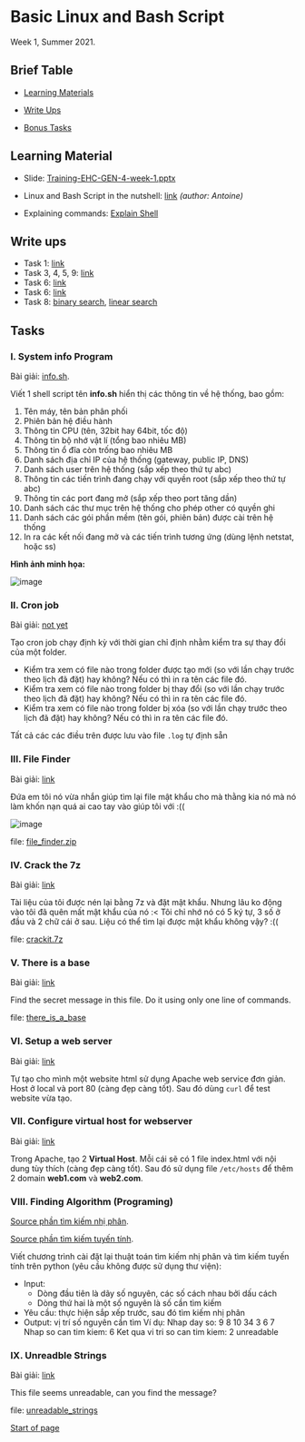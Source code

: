 # Basic Linux and Bash Script

Week 1, Summer 2021.

## Brief Table

- [Learning Materials](#learning-material)

- [Write Ups](#write-ups)

- [Bonus Tasks](#tasks)

## Learning Material

- Slide: [Training-EHC-GEN-4-week-1.pptx](https://github.com/FPTU-Ethical-Hackers-Club/Linux-and-Bash-Script/raw/main/files/material/Training-EHC-GEN-4-week-1.pptx)

- Linux and Bash Script in the nutshell: [link](https://github.com/FPTU-Ethical-Hackers-Club/Linux-and-Bash-Script/blob/main/files/material/Linux_Bash_Ref.md) *(author: Antoine)*

- Explaining commands: [Explain Shell](https://explainshell.com/)

## Write ups

- Task 1: [link](https://github.com/FPTU-Ethical-Hackers-Club/Linux-and-Bash-Script/blob/main/files/source/info.sh)
- Task 3, 4, 5, 9: [link](https://github.com/n3ddih/EHC_Training_2021/blob/main/week1/README.md)
- Task 6: [link](https://github.com/FPTU-Ethical-Hackers-Club/Linux-and-Bash-Script/blob/main/files/material/Apache_Installing.md)
- Task 6: [link](https://github.com/FPTU-Ethical-Hackers-Club/Linux-and-Bash-Script/blob/main/files/material/Virtual_Host_Conf.md)
- Task 8: [binary search](https://github.com/FPTU-Ethical-Hackers-Club/Linux-and-Bash-Script/blob/main/files/source/binary-search.py), [linear search](https://github.com/FPTU-Ethical-Hackers-Club/Linux-and-Bash-Script/blob/main/files/source/linear-search.py)

## Tasks

### I. System info Program

Bài giải: [info.sh](https://github.com/FPTU-Ethical-Hackers-Club/Linux-and-Bash-Script/blob/main/files/source/info.sh).

Viết 1 shell script tên **info.sh** hiển thị các thông tin về hệ thống, bao gồm:

1. Tên máy, tên bản phân phối
2. Phiên bản hệ điều hành
3. Thông tin CPU (tên, 32bit hay 64bit, tốc độ)
4. Thông tin bộ nhớ vật lí (tổng bao nhiêu MB)
5. Thông tin ổ đĩa còn trống bao nhiêu MB
6. Danh sách địa chỉ IP của hệ thống (gateway, public IP, DNS)
7. Danh sách user trên hệ thống (sắp xếp theo thứ tự abc)
8. Thông tin các tiến trình đang chạy với quyền root (sắp xếp theo thứ tự abc)
9. Thông tin các port đang mở (sắp xếp theo port tăng dần)
10. Danh sách các thư mục trên hệ thống cho phép other có quyền ghi
11. Danh sách các gói phần mềm (tên gói, phiên bản) được cài trên hệ thống
12. In ra các kết nối đang mở và các tiến trình tương ứng (dùng lệnh netstat, hoặc ss)

**Hình ảnh minh họa:**
  
![image](https://user-images.githubusercontent.com/80664686/124589953-c5c4f200-de84-11eb-89e2-f086d3b45a9e.png)

### II. Cron job

Bài giải: [not yet]()

Tạo cron job chạy định kỳ với thời gian chỉ định nhằm kiểm tra sự thay đổi của một folder.

- Kiểm tra xem có file nào trong folder được tạo mới (so với lần chạy trước theo lịch đã đặt) hay không? Nếu có thì in ra tên các file đó.
- Kiểm tra xem có file nào trong folder bị thay đổi (so với lần chạy trước theo lịch đã đặt) hay không? Nếu có thì in ra tên các file đó.
- Kiểm tra xem có file nào trong folder bị xóa (so với lần chạy trước theo lịch đã đặt) hay không? Nếu có thì in ra tên các file đó.

Tất cả các các điều trên được lưu vào file `.log` tự định sẵn

### III. File Finder

Bài giải: [link](https://github.com/n3ddih/EHC_Training_2021/blob/main/week1/README.md)

Đứa em tôi nó vừa nhắn giúp tìm lại file mật khẩu cho mà thằng kia nó mà nó làm khốn nạn quá ai cao tay vào giúp tôi với :((

![image](https://user-images.githubusercontent.com/80664686/123368916-e482d900-d5a6-11eb-9d04-dccebd380d09.png)

file: [file_finder.zip](https://github.com/FPTU-Ethical-Hackers-Club/Linux-and-Bash-Script/raw/main/files/challenges/File_finder.zip)

### IV. Crack the 7z

Bài giải: [link](https://github.com/n3ddih/EHC_Training_2021/blob/main/week1/README.md)

Tài liệu của tôi được nén lại bằng 7z và đặt mật khẩu. Nhưng lâu ko động vào tôi đã quên mất mật khẩu của nó :< Tôi chỉ nhớ nó có 5 ký tự, 3 số ở đầu và 2 chữ cái ở sau. Liệu có thể tìm lại được mật khẩu không vậy? :((

file: [crackit.7z](https://github.com/FPTU-Ethical-Hackers-Club/Linux-and-Bash-Script/raw/main/files/challenges/crackit.zip)

### V. There is a base

Bài giải: [link](https://github.com/n3ddih/EHC_Training_2021/blob/main/week1/README.md)

Find the secret message in this file. Do it using only one line of commands.

file: [there_is_a_base](https://github.com/FPTU-Ethical-Hackers-Club/Linux-and-Bash-Script/raw/main/files/challenges/there_is_a_base)

### VI. Setup a web server

Bài giải: [link](https://github.com/FPTU-Ethical-Hackers-Club/Linux-and-Bash-Script/edit/main/files/material/Apache_Installing.md)

Tự tạo cho mình một website html sử dụng Apache web service đơn giản. Host ở local và port 80 (càng đẹp càng tốt). Sau đó dùng `curl` để test website vừa tạo.

### VII. Configure virtual host for webserver

Bài giải: [link](https://github.com/FPTU-Ethical-Hackers-Club/Linux-and-Bash-Script/blob/main/files/material/Virtual_Host_Conf.md)

Trong Apache, tạo 2 **Virtual Host**. Mỗi cái sẽ có 1 file index.html với nội dung tùy thích (càng đẹp càng tốt). Sau đó sử dụng file `/etc/hosts` để thêm 2 domain **web1.com** và **web2.com**.

### VIII. Finding Algorithm (Programing)

[Source phần tìm kiếm nhị phân](https://github.com/FPTU-Ethical-Hackers-Club/Linux-and-Bash-Script/blob/main/files/source/binary-search.py).

[Source phần tìm kiếm tuyến tính](https://github.com/FPTU-Ethical-Hackers-Club/Linux-and-Bash-Script/blob/main/files/source/linear-search.py).

Viết chương trình cài đặt lại thuật toán tìm kiếm nhị phân và tìm kiếm tuyến tính trên python (yêu cầu không được sử dụng thư viện):

- Input:
  - Dòng đầu tiên là dãy số nguyên, các số cách nhau bởi dấu cách
  - Dòng thứ hai là một số nguyên là số cần tìm kiếm
- Yêu cầu: thực hiện sắp xếp trước, sau đó tìm kiếm nhị phân
- Output: vị trí số nguyên cần tìm
Ví dụ:
Nhap day so: 9 8 10 34 3 6 7
Nhap so can tim kiem: 6
Ket qua vi tri so can tim kiem: 2
unreadable

### IX. Unreadble Strings

Bài giải: [link](https://github.com/n3ddih/EHC_Training_2021/blob/main/week1/README.md)

This file seems unreadable, can you find the message?

file: [unreadable_strings](https://github.com/FPTU-Ethical-Hackers-Club/Linux-and-Bash-Script/raw/main/files/challenges/unreadable_strings)

[Start of page](#basic-linux-and-bash-script)
